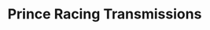 ---
title: "Prince Racing Transmissions"
url: /hudson/prince-racing-transmissions/
shop: Autowerkstatt
---
